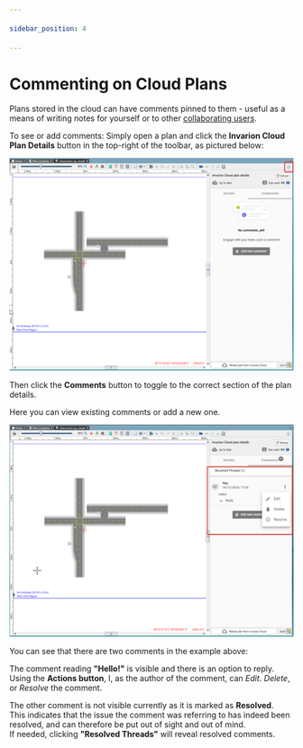 ```yaml
---

sidebar_position: 4

---
```

# Commenting on Cloud Plans

Plans stored in the cloud can have comments pinned to them - useful as a means of writing notes for yourself or to other [collaborating users](./sharing-cloud-plans.md).

To see or add comments: Simply open a plan and click the **Invarion Cloud Plan Details** button in the top-right of the toolbar, as pictured below:

![invarion cloud plan details toolbar button](./assets/ic-toolbar-comments.png)

Then click the **Comments** button to toggle to the correct section of the plan details.

Here you can view existing comments or add a new one.

![cloud plan comments](./assets/ic-comments-internal.png)

You can see that there are two comments in the example above:

The comment reading **"Hello!"** is visible and there is an option to reply.<br />Using the **Actions button**, I, as the author of the comment, can *Edit*. *Delete*, or *Resolve* the comment.

The other comment is not visible currently as it is marked as **Resolved**.<br />This indicates that the issue the comment was referring to has indeed been resolved, and can therefore be put out of sight and out of mind.<br />If needed, clicking **"Resolved Threads"** will reveal resolved comments.
